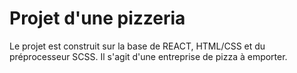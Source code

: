 # Projet d'une pizzeria
Le projet est construit sur la base de REACT, HTML/CSS et du préprocesseur SCSS.
Il s'agit d'une entreprise de pizza à emporter.
